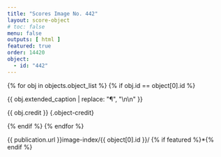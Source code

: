 ```yaml
---
title: "Scores Image No. 442"
layout: score-object
# toc: false
menu: false
outputs: [ html ]
featured: true
order: 14420
object:
  - id: "442"
---
```


{% for obj in objects.object_list %}
{% if obj.id == object[0].id %}

{{ obj.extended_caption | replace: "¶", "\n\n" }}

{{ obj.credit }} {.object-credit}

{% endif %}
{% endfor %}

<div class="object-credit object-url is-print-only">

{{ publication.url }}image-index/{{ object[0].id }}/ {% if featured %}*{% endif %}

</div>
